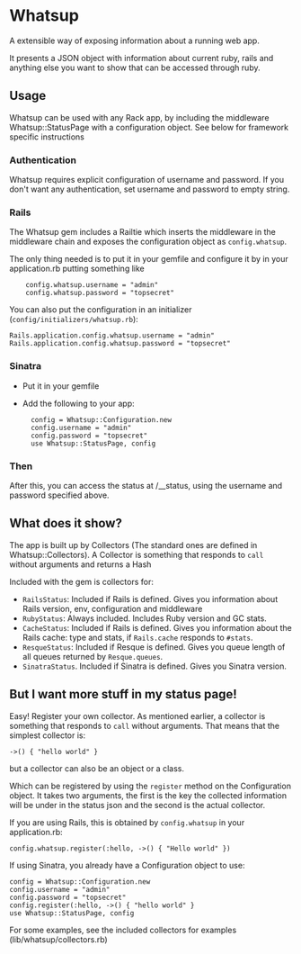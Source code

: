 # Whatsup

A extensible way of exposing information about a running web app.

It presents a JSON object with information about current ruby, rails
and anything else you want to show that can be accessed through ruby.

## Usage

Whatsup can be used with any Rack app, by including the middleware
Whatsup::StatusPage with a configuration object. See below for
framework specific instructions

### Authentication

Whatsup requires explicit configuration of username and password.
If you don't want any authentication, set username and password to empty string.

### Rails

The Whatsup gem includes a Railtie which inserts the middleware in the
middleware chain and exposes the configuration object as `config.whatsup`.

The only thing needed is to put it in your gemfile and configure it by in your
application.rb putting something like

        config.whatsup.username = "admin"
        config.whatsup.password = "topsecret"

You can also put the configuration in an initializer (`config/initializers/whatsup.rb`):

    Rails.application.config.whatsup.username = "admin"
    Rails.application.config.whatsup.password = "topsecret"

### Sinatra

* Put it in your gemfile
* Add the following to your app:

        config = Whatsup::Configuration.new
        config.username = "admin"
        config.password = "topsecret"
        use Whatsup::StatusPage, config

### Then

After this, you can access the status at /__status, using the username and password
specified above.


## What does it show?

The app is built up by Collectors (The standard ones are defined in Whatsup::Collectors).
A Collector is something that responds to `call` without arguments and returns a
Hash

Included with the gem is collectors for:

* `RailsStatus`: Included if Rails is defined. Gives you information
  about Rails version, env, configuration and middleware
* `RubyStatus`: Always included. Includes Ruby version and GC stats.
* `CacheStatus`: Included if Rails is defined. Gives you information about
  the Rails cache: type and stats, if `Rails.cache` responds to `#stats`.
* `ResqueStatus`: Included if Resque is defined. Gives you queue length
  of all queues returned by `Resque.queues`.
* `SinatraStatus`. Included if Sinatra is defined. Gives you Sinatra
  version.

## But I want more stuff in my status page!

Easy! Register your own collector. As mentioned earlier, a collector is something
that responds to `call` without arguments. That means that the simplest collector is:

    ->() { "hello world" }

but a collector can also be an object or a class.

Which can be registered by using the `register` method on the Configuration
object. It takes two arguments, the first is the key the collected information
will be under in the status json and the second is the actual collector.

If you are using Rails, this is obtained by `config.whatsup` in
your application.rb:

    config.whatsup.register(:hello, ->() { "Hello world" })

If using Sinatra, you already have a Configuration object to use:

    config = Whatsup::Configuration.new
    config.username = "admin"
    config.password = "topsecret"
    config.register(:hello, ->() { "hello world" }
    use Whatsup::StatusPage, config

For some examples, see the included collectors for examples
(lib/whatsup/collectors.rb)

